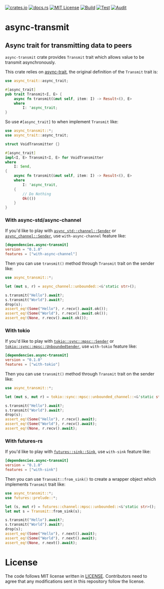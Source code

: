 [![crates.io](https://img.shields.io/crates/v/async-transmit.svg)](https://crates.io/crates/async-transmit)
[![docs.rs](https://docs.rs/async-transmit/badge.svg)](https://docs.rs/async-transmit)
[![MIT License](https://img.shields.io/badge/license-MIT-blue.svg)](./LICENSE)
[![Build](https://github.com/lambdalisue/rs-async-transmit/actions/workflows/build.yml/badge.svg)](https://github.com/lambdalisue/rs-async-transmit/actions/workflows/build.yml)
[![Test](https://github.com/lambdalisue/rs-async-transmit/actions/workflows/test.yml/badge.svg)](https://github.com/lambdalisue/rs-async-transmit/actions/workflows/test.yml)
[![Audit](https://github.com/lambdalisue/rs-async-transmit/actions/workflows/audit.yml/badge.svg)](https://github.com/lambdalisue/rs-async-transmit/actions/workflows/audit.yml)

# async-transmit

## Async trait for transmitting data to peers

`async-transmit` crate provides `Transmit` trait which allows value to be transmit asynchronously.

This crate relies on [async-trait][], the original definition of the `Transmit` trait is:

[async-trait]: https://github.com/dtolnay/async-trait

```rust
use async_trait::async_trait;

#[async_trait]
pub trait Transmit<I, E> {
    async fn transmit(&mut self, item: I) -> Result<(), E>
    where
        I: 'async_trait;
}
```

So use `#[async_trait]` to when implement `Transmit` like:

```rust
use async_transmit::*;
use async_trait::async_trait;

struct VoidTransmitter {}

#[async_trait]
impl<I, E> Transmit<I, E> for VoidTransmitter
where
    I: Send,
{
    async fn transmit(&mut self, item: I) -> Result<(), E>
    where
        I: 'async_trait,
    {
        // Do Nothing
        Ok(())
    }
}
```

### With async-std/async-channel

If you'd like to play with [`async_std::channel::Sender`][] or [`async_channel::Sender`][],
use `with-async-channel` feature like:

[`async_std::channel::Sender`]: https://docs.rs/async-std/1.9.0/async_std/channel/struct.Sender.html
[`async_channel::Sender`]: https://docs.rs/async-channel/1.6.1/async_channel/struct.Sender.html

```toml
[dependencies.async-transmit]
version = "0.1.0"
features = ["with-async-channel"]
```

Then you can use `transmit()` method through `Transmit` trait on the sender like:

```rust
use async_transmit::*;

let (mut s, r) = async_channel::unbounded::<&'static str>();

s.transmit("Hello").await?;
s.transmit("World").await?;
drop(s);
assert_eq!(Some("Hello"), r.recv().await.ok());
assert_eq!(Some("World"), r.recv().await.ok());
assert_eq!(None, r.recv().await.ok());
```

### With tokio

If you'd like to play with [`tokio::sync::mpsc::Sender`][] or [`tokio::sync::mpsc::UnboundedSender`],
use `with-tokio` feature like:

[`tokio::sync::mpsc::Sender`]: https://docs.rs/tokio/1.3.0/tokio/sync/mpsc/struct.Sender.html
[`tokio::sync::mpsc::UnboundedSender`]: https://docs.rs/tokio/1.3.0/tokio/sync/mpsc/struct.UnboundedSender.html

```toml
[dependencies.async-transmit]
version = "0.1.0"
features = ["with-tokio"]
```

Then you can use `transmit()` method through `Transmit` trait on the sender like:

```rust
use async_transmit::*;

let (mut s, mut r) = tokio::sync::mpsc::unbounded_channel::<&'static str>();

s.transmit("Hello").await?;
s.transmit("World").await?;
drop(s);
assert_eq!(Some("Hello"), r.recv().await);
assert_eq!(Some("World"), r.recv().await);
assert_eq!(None, r.recv().await);
```

### With futures-rs

If you'd like to play with [`futures::sink::Sink`], use `with-sink` feature like:

[`futures::sink::Sink`]: https://docs.rs/futures/0.3.13/futures/sink/trait.Sink.html

```toml
[dependencies.async-transmit]
version = "0.1.0"
features = ["with-sink"]
```

Then you can use `Transmit::from_sink()` to create a wrapper object which implements `Transmit`
trait like:

```rust
use async_transmit::*;
use futures::prelude::*;

let (s, mut r) = futures::channel::mpsc::unbounded::<&'static str>();
let mut s = Transmit::from_sink(s);

s.transmit("Hello").await?;
s.transmit("World").await?;
drop(s);
assert_eq!(Some("Hello"), r.next().await);
assert_eq!(Some("World"), r.next().await);
assert_eq!(None, r.next().await);
```


# License

The code follows MIT license written in [LICENSE](./LICENSE). Contributors need
to agree that any modifications sent in this repository follow the license.
